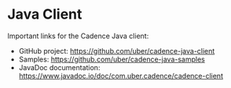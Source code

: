 # Java Client

Important links for the Cadence Java client:

- GitHub project: https://github.com/uber/cadence-java-client
- Samples: https://github.com/uber/cadence-java-samples
- JavaDoc documentation: https://www.javadoc.io/doc/com.uber.cadence/cadence-client
